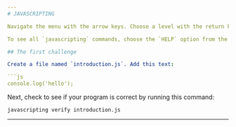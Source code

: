 ```yaml
---
# JAVASCRIPTING

Navigate the menu with the arrow keys. Choose a level with the return key.

To see all `javascripting` commands, choose the `HELP` option from the menu.

## The first challenge

Create a file named `introduction.js`. Add this text:

```js
console.log('hello');
```

Next, check to see if your program is correct by running this command:

`javascripting verify introduction.js`

---
```

